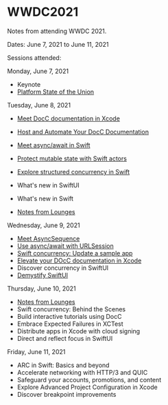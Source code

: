 # WWDC2021

Notes from attending WWDC 2021.

Dates: June 7, 2021 to June 11, 2021

Sessions attended:

Monday, June 7, 2021

- Keynote
- [Platform State of the Union](state-of-the-union.md)

Tuesday, June 8, 2021

- [Meet DocC documentation in Xcode](meet-docc-documentation.md)
- [Host and Automate Your DocC Documentation](host-and-automate-docc-documentation.md)
- [Meet async/await in Swift](meet-async-await.md)
- [Protect mutable state with Swift actors](protect-mutable-state-with-actors.md)
- [Explore structured concurrency in Swift](explore-structured-concurrency.md)
- What's new in SwiftUI
- What's new in Swift

- [Notes from Lounges](notes-from-lounges-06-08.md)

Wednesday, June 9, 2021

- [Meet AsyncSequence](meet-asyncsequence.md)
- [Use async/await with URLSession](use-async-await-with-urlsession.md)
- [Swift concurrency: Update a sample app](swift-concurrency-update-sample-app.md)
- [Elevate your DOcC documentation in Xcode](elevate-docc-documentation.md)
- Discover concurrency in SwiftUI
- [Demystify SwiftUI](demystify-swiftui.md)

Thursday, June 10, 2021
- [Notes from Lounges](notes-fromm-lounges-06-10.md)
- Swift concurrency: Behind the Scenes
- Build interactive tutorials using DocC
- Embrace Expected Failures in XCTest
- Distribute apps in Xcode with cloud signing
- Direct and reflect focus in SwiftUI

Friday, June 11, 2021
- ARC in Swift: Basics and beyond
- Accelerate networking with HTTP/3 and QUIC
- Safeguard your accounts, promotions, and content
- Explore Advanced Project Configuration in Xcode
- Discover breakpoint improvements
